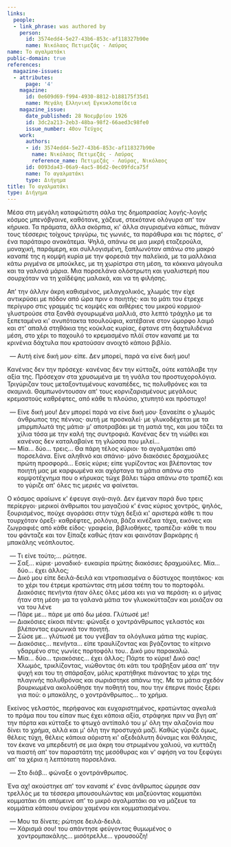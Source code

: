 ```yaml
---
links:
  people:
  - link_phrase: was authored by
    person:
      id: 3574edd4-5e27-43b6-853c-af118327b90e
      name: Νικόλαος Πετιμεζάς - Λαύρας
name: Το αγαλματάκι
public-domain: true
references:
  magazine-issues:
  - attributes:
      page: '4'
    magazine:
      id: 0e609d69-f994-4930-8812-b188175f35d1
      name: Μεγάλη Ελληνική Εγκυκλοπαίδεια
    magazine_issue:
      date_published: 28 Νοεμβρίου 1926
      id: 3dc2a213-2eb3-48ba-98f2-66aed3c98fe0
      issue_number: 40ον Τεύχος
    work:
      authors:
      - id: 3574edd4-5e27-43b6-853c-af118327b90e
        name: Νικόλαος Πετιμεζάς - Λαύρας
        reference_name: Πετιμεζάς - Λαύρας, Νικόλαος
      id: 0093da43-06a9-4ac5-86d2-0ec09fdca75f
      name: Το αγαλματάκι
      type: Διήγημα
title: Το αγαλματάκι
type: Διήγημα
---
```


<main class="content" itemprop="text">
<p>Μέσα στη μεγάλη καταφώτιστη σάλα της δημοπρασίας λογής-λογής κόσμος μπενόβγαινε, καθότανε, χάζευε, στεκότανε ολόγυρα απ'
τον κήρυκα. Τα πράματα, άλλα σκόρπια, κι' άλλα σιγυρισμένα κάπως, πιάναν τους τέσσερις τοίχους τριγύρω, τις γωνιές, τα
παράθυρα και τις πόρτες, σ' ένα παράταιρο ανακάτεμα. Ψηλά, απάνω σε μια μικρή εταζερούλα, μοναχική, παράμερη, και
συλλογισμένη, ξαπλωνόταν απάνω στο μακρό καναπέ της η κομψή κυρία με την φορεσιά την παλεϊκιά, με τα μαλλάκια κάτω
ριγμένα σε μπούκλες, με τη χωρίστρα στη μέση, τα κόκκινα μάγουλα και τα γαλανά μάρια. Μια πορσελάνα ολόστρωτη και
γυαλιστερή που σουρχόταν να τη χαϊδέψης μαλακά, και να τη φιλήσης.</p>

<p>Απ' την άλλην άκρη καθισμένος, μελαγχολικός, χλωμός την είχε αντικρύσει με πόδον από ώρα πριν ο ποιητής· και το μάτι του
έτρεχε περίγυρο στις γραμμές τις κομψές και αιθέριες του μικρού κορμιού· γλυστρούσε στα ξανθά σγουρωμένα μαλλιά, στο
λεπτό τράχηλο με τα ξεπεταμένα κι' ανυπότακτα τσουλούφια, κατέβαινε στον ώμορφο λαιμό και στ' απαλά στηθάκια της κούκλας
κυρίας, έφτανε στη δαχτυλιδένια μέση, στο χέρι το παχουλό το κρεμασμένο πλάϊ στον καναπέ με τα κρινένια δάχτυλα που
κρατούσαν ανοιχτό κάποιο βιβλίο.</p>

<ol style="list-style-type: '&mdash; '">
  <li>Αυτή είνε δική μου· είπε. Δεν μπορεί, παρά να είνε δική μου!</li>
</ol>

<p>Κανένας δεν την πρόσεχε· κανένας δεν την κύτταζε, ούτε κατάλαβε την αξία της. Πρόσεχαν στα χρυσωμένα με τη γυάλα του
προστυχορολόγια. Τριγύριζαν τους μεταξοντυμένους καναπέδες, τις πολυθρόνες και τα σκαμνιά. Θαμπωνόντουσαν απ' τους
κορνιζαρισμένους μεγάλους κρεμαστούς καθρέφτες, από κάθε τι πλούσιο, χτυπητό και πρόστυχο!</p>

<ol style="list-style-type: '&mdash; '">
  <li>
    Είνε δική μου! Δεν μπορεί παρά να είνε δική μου· ξαναείπε ο χλωμός άνθρωπος της πέννας· αυτή με προσκαλεί· με
    γλυκοδέχεται με τα μπιρμπιλωτά της μάτια· μ' αποτραβάει με τη ματιά της, και μου τάζει τα χίλια τόσα με την καλή της
    συντροφιά. Κανένας δεν τη νιώθει και κανένας δεν καταλαβαίνε τη γλώσσα που μιλεί...
  </li>
  <li>
    Μία... δύο... τρεις... Θα πάρη τέλος κύριοι· το αγαλματάκι από πορσελάνα. Είνε αληθινό και σπάνιο· μόνο διακόσιες
    δραχμούλες πρώτη προσφορά... Εσείς κύριε; είπε γυρίζοντας και βλέποντας τον ποιητή μας με καρφωμένα και αχόρταγα τα
    μάτια απάνω στο κομψοτέχνημα που ο κήρυκας τώχε βάλει τώρα απάνω στο τραπέζι και το γύριζε απ' όλες τις μεριές να
    φαίνεται.
  </li>
</ol>

<p>Ο κόσμος αραίωνε κ' έφευγε σιγά-σιγά. Δεν έμεναν παρά δυο τρεις περίεργοι· μερικοί άνθρωποι του μαγαζιού κ' ένας κύριος
χοντρός, ψηλός, ξουρισμένος, πούχε αγοράσει στην τύχη δεξιά κι' αριστερά κάθε τι που τουρχόταν όρεξι· καθρέφτες,
ρολόγια, βάζα κινέζικα τάχα, εικόνες και ζωγραφιές από κάθε είδος· γραφεία, βιβλιοθήκες, τραπέζια· κάθε τι που του
φάνταζε και τον ξίπαζε καθώς ήταν και φαινόταν βαρκάρης ή μπακάλης νεόπλουτος.</p>

<ol style="list-style-type: '&mdash; '">
  <li>Τι είνε τούτο;... ρώτησε.</li>
  <li>Σαξ... κύριε· μοναδικό· ευκαιρία πρώτης διακόσιες δραχμούλες. Μία... δύο... έχει άλλος;</li>
  <li>
    Δικό μου είπε δειλά-δειλά και ντροπιασμένα ο δύστυχος ποιητάκος· και το χέρι του έτρεμε κρατώντας στη μέσα τσέπη του
    το πορτοφόλι. Διακόσιες πενήντα ήταν όλες όλες μέσα κει για να περάση· κι ο μήνας ήταν στη μέση· μα τα γαλανά μάτια
    τον γλυκοκύτταζαν και μοιάζαν σα να του λένε</li>
  <li>Πάρε με... πάρε με από δω μέσα. Γλύτωσέ με!</li>
  <li>Διακόσιες είκοσι πέντε: φώναξε ο χοντράνθρωπος γελαστός και βλέποντας ειρωνικά τον ποιητή.</li>
  <li>Σώσε με... γλύτωσέ με του γνέβαν τα ολόγλυκα μάτια της κυρίας.</li>
  <li>
    Διακόσιες... πενήντα... είπε τραυλίζοντας και βγάζοντας το κίτρινο γδαρμένο στις γωνίες πορτοφόλι του.. Δικό μου
    παρακαλώ.
  </li>
  <li>
    Μία... δύο... τριακόσιες... έχει άλλος; Πάρτε το κύριε! Δικό σας! Χλωμός, τρικλίζοντας, νιώθοντας ότι κάτι του
    τράβηξαν μέσα απ' την ψυχή και του τη σπάραξαν, μόλις κρατήθηκε πιάνοντας το χέρι της πλαγινής πολυθρόνας και
    σωριάστηκε απάνω της. Με τα μάτια σχεδόν βουρκωμένα ακολούθησε την ποθητή του, που την έπερνε ποιός ξέρει για πού:
    ο μπακάλης, ο χοντράνθρωπος... το χρήμα.
  </li>
</ol>

<p>Εκείνος γελαστός, περήφανος και ευχαριστημένος, κρατώντας αγκαλιά το πράμα που του είπαν πως έχει κάποια αξία, στράφηκε
πριν να βγη απ' την πόρτα και κύτταξε το φτωχό αντίπαλό του μ' όλη την αλαζονία που δίνει το χρήμα, αλλά και μ' όλη την
προστυχιά μαζί. Καθώς γύριζε όμως, θέλεις τύχη, θέλεις κάποια αόριστη κι' αξεδιάλυτη δύναμις και θάλησις, τον έκανε να
μπερδευτή σε μια άκρη του στρωμένου χαλιού, να κυττάζη να πιαστή απ' τον παραστάτη της μεσόθυρας και ν' αφήση να του
ξεφύγει απ' τα χέρια η λεπτότατη πορσελάνα.</p>

<ol style="list-style-type: '&mdash; '">
  <li>Στο διάβ... φώναξε ο χοντράνθρωπος.</li>
</ol>

<p>Ένα αχ! ακούστηκε απ' τον καναπέ κ' ένας άνθρωπος ώρμησε σαν τρελλός με τα τέσσερα μπουσουλώντας και μαζεύοντας
κομματάκι κομματάκι ότι απόμεινε απ' το μικρό αγαλματάκι σα να μάζευε τα κομμάτια κάποιου ονείρου χαμένου και
κομματιασμένου.</p>

<ol style="list-style-type: '&mdash; '">
  <li>Μου τα δίνετε; ρώτησε δειλά-δειλά.</li>
  <li>Χάρισμά σου! του απάντησε φεύγοντας θυμωμένος ο χοντρομπακάλης... μισότρελλε... γρουσούζη!</li>
</ol>
</main>
